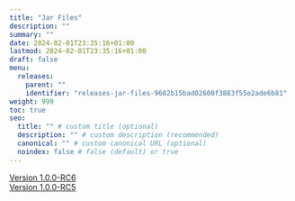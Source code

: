 ```yaml
---
title: "Jar Files"
description: ""
summary: ""
date: 2024-02-01T23:35:16+01:00
lastmod: 2024-02-01T23:35:16+01:00
draft: false
menu:
  releases:
    parent: ""
    identifier: "releases-jar-files-9602b15bad02600f3883f55e2ade6b81"
weight: 999
toc: true
seo:
  title: "" # custom title (optional)
  description: "" # custom description (recommended)
  canonical: "" # custom canonical URL (optional)
  noindex: false # false (default) or true
---
```


[Version 1.0.0-RC6](/releases/jar-files) <br/>
[Version 1.0.0-RC5](/releases/jar-files)
